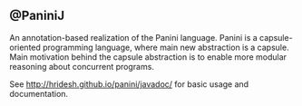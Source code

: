 @PaniniJ
----------
An annotation-based realization of the Panini language. Panini is a capsule-oriented programming language, 
where main new abstraction is a capsule. Main motivation behind the capsule abstraction is to enable more
modular reasoning about concurrent programs.

See http://hridesh.github.io/panini/javadoc/ for basic usage and documentation.
